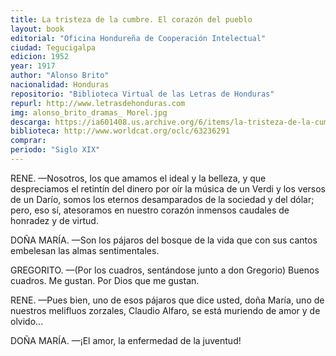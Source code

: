 ```yaml
---
title: La tristeza de la cumbre. El corazón del pueblo
layout: book
editorial: "Oficina Hondureña de Cooperación Intelectual"
ciudad: Tegucigalpa
edicion: 1952
year: 1917
author: "Alonso Brito"
nacionalidad: Honduras
repositorio: "Biblioteca Virtual de las Letras de Honduras"
repurl: http://www.letrasdehonduras.com
img: alonso_brito_dramas_ Morel.jpg
descarga: https://ia601408.us.archive.org/6/items/la-tristeza-de-la-cumbre.-el-corazon-del-pueblo-alonso-brito/La%20tristeza%20de%20la%20cumbre.%20El%20coraz%C3%B3n%20del%20pueblo%20-%20Alonso%20Brito.pdf
biblioteca: http://www.worldcat.org/oclc/63236291
comprar:
periodo: "Siglo XIX"
---
```

 
RENE. —Nosotros, los que amamos el ideal y la belleza, y que despreciamos el retintín del dinero por oír la música de un Verdi y los versos de un Darío, somos los eternos desamparados de la sociedad y del dólar; pero, eso sí, atesoramos en nuestro corazón inmensos caudales de honradez y de virtud.
 
DOÑA MARÍA. —Son los pájaros del bosque de la vida que con sus cantos embelesan las almas sentimentales. 
 
GREGORITO. —(Por los cuadros, sentándose junto a don Gregorio) Buenos cuadros. Me gustan. Por Dios que me gustan.
 
RENE. —Pues bien, uno de esos pájaros que dice usted, doña María, uno de nuestros melifluos zorzales, Claudio Alfaro, se está muriendo de amor y de olvido...
 
DOÑA MARÍA. —¡El amor, la enfermedad de la juventud!
